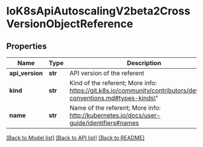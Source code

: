 # IoK8sApiAutoscalingV2beta2CrossVersionObjectReference

## Properties
Name | Type | Description | Notes
------------ | ------------- | ------------- | -------------
**api_version** | **str** | API version of the referent | [optional] 
**kind** | **str** | Kind of the referent; More info: https://git.k8s.io/community/contributors/devel/api-conventions.md#types-kinds\&quot; | 
**name** | **str** | Name of the referent; More info: http://kubernetes.io/docs/user-guide/identifiers#names | 

[[Back to Model list]](../README.md#documentation-for-models) [[Back to API list]](../README.md#documentation-for-api-endpoints) [[Back to README]](../README.md)

